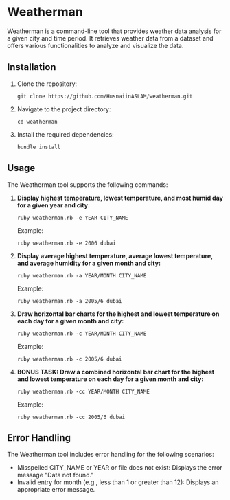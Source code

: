 # Weatherman

Weatherman is a command-line tool that provides weather data analysis for a given city and time period. It retrieves weather data from a dataset and offers various functionalities to analyze and visualize the data.

## Installation

1. Clone the repository:

   ```
   git clone https://github.com/HusnaiinASLAM/weatherman.git
   ```

2. Navigate to the project directory:

   ```
   cd weatherman
   ```

3. Install the required dependencies:

   ```
   bundle install
   ```

## Usage

The Weatherman tool supports the following commands:

1. **Display highest temperature, lowest temperature, and most humid day for a given year and city:**

   ```
   ruby weatherman.rb -e YEAR CITY_NAME
   ```

   Example:
   ```
   ruby weatherman.rb -e 2006 dubai
   ```

2. **Display average highest temperature, average lowest temperature, and average humidity for a given month and city:**

   ```
   ruby weatherman.rb -a YEAR/MONTH CITY_NAME
   ```

   Example:
   ```
   ruby weatherman.rb -a 2005/6 dubai
   ```

3. **Draw horizontal bar charts for the highest and lowest temperature on each day for a given month and city:**

   ```
   ruby weatherman.rb -c YEAR/MONTH CITY_NAME
   ```

   Example:
   ```
   ruby weatherman.rb -c 2005/6 dubai
   ```

4. **BONUS TASK: Draw a combined horizontal bar chart for the highest and lowest temperature on each day for a given month and city:**

   ```
   ruby weatherman.rb -cc YEAR/MONTH CITY_NAME
   ```

   Example:
   ```
   ruby weatherman.rb -cc 2005/6 dubai
   ```

## Error Handling

The Weatherman tool includes error handling for the following scenarios:

- Misspelled CITY_NAME or YEAR or file does not exist: Displays the error message "Data not found."
- Invalid entry for month (e.g., less than 1 or greater than 12): Displays an appropriate error message.
